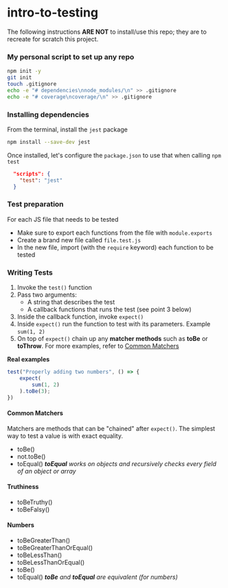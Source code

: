 # intro-to-testing

The following instructions **ARE NOT** to install/use this repo; they are to recreate for scratch this project.

### My personal script to set up any repo

```sh
npm init -y
git init
touch .gitignore
echo -e "# dependencies\nnode_modules/\n" >> .gitignore
echo -e "# coverage\ncoverage/\n" >> .gitignore
```

### Installing dependencies

From the terminal, install the `jest` package
```sh
npm install --save-dev jest
```

Once installed, let's configure the `package.json` to use that when calling `npm test`
```json
  "scripts": {
    "test": "jest"
  }
```

### Test preparation

For each JS file that needs to be tested
* Make sure to export each functions from the file with `module.exports`
* Create a brand new file called `file.test.js`
* In the new file, import (with the `require` keyword) each function to be tested

### Writing Tests

1. Invoke the `test()` function
2. Pass two arguments:
   * A string that describes the test
   * A callback functions that runs the test (see point 3 below)
3. Inside the callback function, invoke `expect()`
4. Inside `expect()` run the function to test with its parameters. Example `sum(1, 2)`
5. On top of `expect()` chain up any **matcher methods** such as **toBe** or **toThrow**. For more examples, refer to [Common Matchers](####Common-Matchers)

**Real examples**

```js
test("Properly adding two numbers", () => {
    expect(
        sum(1, 2)
    ).toBe(3);
})
```

#### Common Matchers

Matchers are methods that can be "chained" after `expect()`.
The simplest way to test a value is with exact equality.

* toBe()
* not.toBe()
* toEqual()
***toEqual** works on objects and recursively checks every field of an object or array*

#### Truthiness

* toBeTruthy()
* toBeFalsy()

#### Numbers

* toBeGreaterThan()
* toBeGreaterThanOrEqual()
* toBeLessThan()
* toBeLessThanOrEqual()
* toBe()
* toEqual()
***toBe** and **toEqual** are equivalent (for numbers)*
